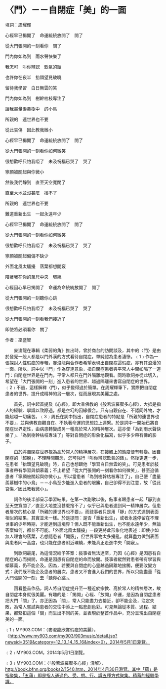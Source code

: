 # 〈門〉－－自閉症「美」的一面

填詞：周耀輝

心經早已揭開了　命運統統放開了　開了

從大門張開的一刻看你　關了

門內你如為到　雨水聲快樂了

我怎可　叫你辨認　歎氣的錶

也許你在夜半　抬頭望見破曉

留待我學習　白日無雲的笑

門內你如為到　樹幹枯枝專注了

讓我盡量羨慕樹中　的小鳥

所親的　連世界也不要

從此哀傷　因此教我微小

心經早已揭開了　命運統統放開了　開了

從大門張開的一刻看你如何微笑

很想歡呼只怕我啞了　未及祝福已哭了　哭了

寧願被關起與你微小

然後我們靜到　直至天空寬闊了

直至大地並沒甚麼　捨不了

所親的　連世界也不要

難道重新出生　一起永遠年少

心經早已揭開了　命運統統放開了　開了

從大門張開的一刻看你如何微笑

很想歡呼只怕我啞了　未及祝福已哭了　哭了

寧願被關起偏偏不缺少

外面北風太騷擾　落葉都想開竅

陪著我在你的萬尺中央　環繞

心經因心早已揭開了　命運為命統統放開了　開了

從大門張開的一刻聽你心跳

很想歡呼只怕我啞了　未及祝福已哭了　哭了

從大門張開的一刻看我們接近了

即使將必須看你　關了

作者：巫盛智

  &emsp;&emsp;麥浚龍在專輯《柔弱的角》推出時，曾於商台的訪問談及，其中的〈門〉是由於發覺一般人都是以門外漢的方式看待自閉症，單純認為患者淒慘。﹝1﹞作為一張探討人性瑕疵的專輯，麥浚龍與合作者希望表現出自閉症這瑕疵，亦有其浪漫的一面。所以，詞中以「門」作為穿連意象，指自閉症患者與平常人中間如隔了一道門：自閉症世界是在門內，平常人都只在門外隔離地觀看。同時歌詞亦從此切入，希望在「大門張開的一刻」進入患者的世界、越過隔離來書寫自閉症的世界。﹝2﹞不過，這樣解釋〈門〉，似乎變得過於簡單。在周耀輝筆下，實際把自閉症患者的世界，提升成精神的另一層次，從而展現其美麗之處。



  &emsp;&emsp;首先，詞中起首提及《心經》，即大乘佛教的《般若波羅蜜多心經》，大抵是指人的經驗、學識以致際遇，都是空幻的因緣假合。只有自觀自在、不認同外物，才能超越一切痛苦。﹝3﹞周氏在詞中指出，自閉症患者的特點是「所親的連世界也不要」，並與佛教自觀自在、不執著命運的思想拉上連繫。於是詞中一開始已將自閉症世界定性，由病患轉變成另一種高於常人的精神層次。這亦使「為到雨水聲快樂了」、「為到樹幹枯枝專注了」等對自閉症的形象化描寫，似乎多少帶有佛的影子。

  &emsp;&emsp;由於將自閉症世界視為高於常人的精神層次，在接觸上的態度便有轉變。因自閉症的「超脫」，不理時間觀念，怎可強行「叫你辨認歎氣的錶」。然後更進一步，在患者「抬頭望見破曉」時，自己也想跟他「學習白日無雲的笑」。可見患者於敍事者帶有學習與傾慕義；不止希望「從大門張開的一刻看你如何微笑」，甚至追循患者「寧願被關起與你微小」。所以當患者「為到樹幹枯枝專注了」，自己便「盡量羨慕樹中的小鳥」－－小鳥至少能進入患者的眼簾，自己卻得不到注意，故「從此哀傷／因此教我微小」。

   &emsp;&emsp;詞作的後半部呈示學習結果。在第一次副歌以後，敍事者跟患者一起「靜到直至天空寬闊了／直至大地並沒甚麼捨不了」似乎已與患者達到同一精神層次。但患者層次的核心是「所親的連世界也不要」，而敍事者只是用「靜」的方式達到表面相似的結果，其實並未一樣。於是提問：是否「重新出生」，或者永遠停留在不理世事的少年時期，才能達到這境界？但人既不能重新出生，也不能永遠年少，無論答案如何，都並不可能。「外面北風太騷擾」一段更將此形象化地表述：即使小如無人理會的落葉，若想隨患者「開竅」，但世界事物太多擾亂，就算盡力做到表面與患者同一高度，也只能在患者附近環繞，未能真正走進中央「開竅」。

  &emsp;&emsp;到歌詞最尾，為這情況給予答案：敍事者無法達至，乃因《心經》是因患有自閉症的心而揭開，命運是因患有自閉症的命而放開。敍事者縱然對患者帶有學習與傾慕義，仍不能企及。因為，若要與自閉症的心靈越過隔離地接觸，便要改變方式：我們既不能企及患者的層次，患者又不會進入我們的世界，所以只能盡量「從大門張開的一刻」去「聽你心跳」。

  &emsp;&emsp;回看整首作品，詞人將自閉症提升至一種近於宗教、高於常人的精神層次，故自閉症本身就很美麗。有趣的是：「揭開」心經、「放開」命運，是因為自閉症患者把大門「關」了。亦正因為「關」，常人只能盡力去接近，卻不能企及，注定失敗，為常人嘗試與患者的交往中添上一點悲劇色彩。可見無論從本質、過程、結果，都緊扣這個「關」而生出不同的美，並表現於整首作品中，充分呈現出自閉症美的一面。


﹝1﹞MY903.COM：〈麥浚龍欣賞瑕疵的美麗〉，〈http://www.my903.com/my903/903music/detail.jsp?newsid=3519&category=12_13_14_15_16&index=0〉，2014年5月1日瀏覽。

﹝2﹞MY903.COM，2014年5月1日瀏覽。

﹝3﹞MY903.COM：〈「般若波羅蜜多心經」淺解〉，http://book.bfnn.org/books2/1540.htm，2014年4月30日瀏覽。其中「蘊」是指聚集，「五蘊」即是指人通過色、受、想、行、識五種方式聚集、積蓄的經驗學識。
